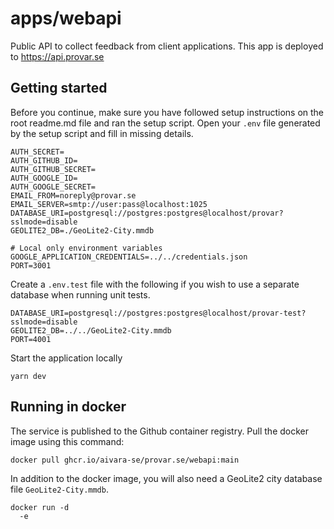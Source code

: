 # apps/webapi

Public API to collect feedback from client applications. This app is deployed to https://api.provar.se

## Getting started

Before you continue, make sure you have followed setup instructions on the root readme.md file and ran the setup script. Open your `.env` file generated by the setup script and fill in missing details.

```
AUTH_SECRET=
AUTH_GITHUB_ID=
AUTH_GITHUB_SECRET=
AUTH_GOOGLE_ID=
AUTH_GOOGLE_SECRET=
EMAIL_FROM=noreply@provar.se
EMAIL_SERVER=smtp://user:pass@localhost:1025
DATABASE_URI=postgresql://postgres:postgres@localhost/provar?sslmode=disable
GEOLITE2_DB=./GeoLite2-City.mmdb

# Local only environment variables
GOOGLE_APPLICATION_CREDENTIALS=../../credentials.json
PORT=3001
```

Create a `.env.test` file with the following if you wish to use a separate database when running unit tests.

```
DATABASE_URI=postgresql://postgres:postgres@localhost/provar-test?sslmode=disable
GEOLITE2_DB=../../GeoLite2-City.mmdb
PORT=4001
```

Start the application locally

```shell
yarn dev
```

## Running in docker

The service is published to the Github container registry. Pull the docker image using this command:

```shell
docker pull ghcr.io/aivara-se/provar.se/webapi:main
```

In addition to the docker image, you will also need a GeoLite2 city database file `GeoLite2-City.mmdb`.

```shell
docker run -d
  -e
```
